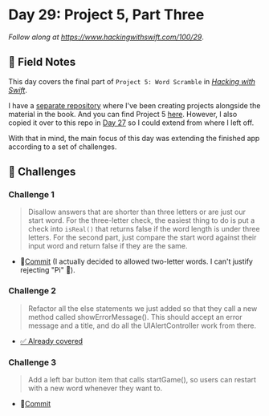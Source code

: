 # Day 29: Project 5, Part Three

_Follow along at https://www.hackingwithswift.com/100/29_.


## 📒 Field Notes

This day covers the final part of `Project 5: Word Scramble` in _[Hacking with Swift](https://www.hackingwithswift.com/read/5)_.

I have a [separate repository](https://github.com/CypherPoet/book--hacking-with-swift) where I've been creating projects alongside the material in the book. And you can find Project 5 [here](https://github.com/CypherPoet/book--hacking-with-swift/tree/master/05-word-scramble/Word%20Scrable). However, I also copied it over to this repo in [Day 27](./../day-027/README.md) so I could extend from where I left off.

With that in mind, the main focus of this day was extending the finished app according to a set of challenges.


## 🥅 Challenges

### Challenge 1

> Disallow answers that are shorter than three letters or are just our start word. For the three-letter check, the easiest thing to do is put a check into `isReal()` that returns false if the word length is under three letters. For the second part, just compare the start word against their input word and return false if they are the same.

- 🔗[Commit](https://github.com/CypherPoet/100-days-of-swift/commit/847dc5dd7bfcee7e1e3f37f44235ae2eb1f94b9f) (I actually decided to allowed two-letter words. I can't justify rejecting "Pi" 🙂).


### Challenge 2

> Refactor all the else statements we just added so that they call a new method called showErrorMessage(). This should accept an error message and a title, and do all the UIAlertController work from there.

- [✅ Already covered](https://github.com/CypherPoet/100-days-of-swift/blob/847dc5dd7bfcee7e1e3f37f44235ae2eb1f94b9f/day-027/project/Word%20Scrable/Word%20Scrable/HomeViewController.swift#L182)


### Challenge 3

> Add a left bar button item that calls startGame(), so users can restart with a new word whenever they want to.

- 🔗[Commit](https://github.com/CypherPoet/100-days-of-swift/commit/756fbb181ddcc81b10df3cce61de319903f0b228)
